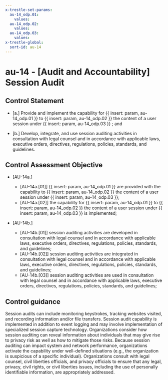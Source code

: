 ```yaml
---
x-trestle-set-params:
  au-14_odp.01:
    values:
  au-14_odp.02:
    values:
  au-14_odp.03:
    values:
x-trestle-global:
  sort-id: au-14
---
```


# au-14 - \[Audit and Accountability\] Session Audit

## Control Statement

- \[a.\] Provide and implement the capability for {{ insert: param, au-14_odp.01 }} to {{ insert: param, au-14_odp.02 }} the content of a user session under {{ insert: param, au-14_odp.03 }} ; and

- \[b.\] Develop, integrate, and use session auditing activities in consultation with legal counsel and in accordance with applicable laws, executive orders, directives, regulations, policies, standards, and guidelines.

## Control Assessment Objective

- \[AU-14a.\]

  - \[AU-14a.[01]\]  {{ insert: param, au-14_odp.01 }} are provided with the capability to {{ insert: param, au-14_odp.02 }} the content of a user session under {{ insert: param, au-14_odp.03 }};
  - \[AU-14a.[02]\] the capability for {{ insert: param, au-14_odp.01 }} to {{ insert: param, au-14_odp.02 }} the content of a user session under {{ insert: param, au-14_odp.03 }} is implemented;

- \[AU-14b.\]

  - \[AU-14b.[01]\] session auditing activities are developed in consultation with legal counsel and in accordance with applicable laws, executive orders, directives, regulations, policies, standards, and guidelines;
  - \[AU-14b.[02]\] session auditing activities are integrated in consultation with legal counsel and in accordance with applicable laws, executive orders, directives, regulations, policies, standards, and guidelines;
  - \[AU-14b.[03]\] session auditing activities are used in consultation with legal counsel and in accordance with applicable laws, executive orders, directives, regulations, policies, standards, and guidelines;

## Control guidance

Session audits can include monitoring keystrokes, tracking websites visited, and recording information and/or file transfers. Session audit capability is implemented in addition to event logging and may involve implementation of specialized session capture technology. Organizations consider how session auditing can reveal information about individuals that may give rise to privacy risk as well as how to mitigate those risks. Because session auditing can impact system and network performance, organizations activate the capability under well-defined situations (e.g., the organization is suspicious of a specific individual). Organizations consult with legal counsel, civil liberties officials, and privacy officials to ensure that any legal, privacy, civil rights, or civil liberties issues, including the use of personally identifiable information, are appropriately addressed.
